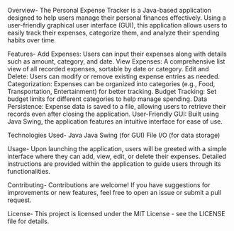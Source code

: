 Overview-
The Personal Expense Tracker is a Java-based application designed to help users manage their personal finances effectively. Using a user-friendly graphical user interface (GUI), this application allows users to easily track their expenses, categorize them, and analyze their spending habits over time.

Features-
Add Expenses: Users can input their expenses along with details such as amount, category, and date.
View Expenses: A comprehensive list view of all recorded expenses, sortable by date or category.
Edit and Delete: Users can modify or remove existing expense entries as needed.
Categorization: Expenses can be organized into categories (e.g., Food, Transportation, Entertainment) for better tracking.
Budget Tracking: Set budget limits for different categories to help manage spending.
Data Persistence: Expense data is saved to a file, allowing users to retrieve their records even after closing the application.
User-Friendly GUI: Built using Java Swing, the application features an intuitive interface for ease of use.

Technologies Used-
Java
Java Swing (for GUI)
File I/O (for data storage)

Usage-
Upon launching the application, users will be greeted with a simple interface where they can add, view, edit, or delete their expenses. Detailed instructions are provided within the application to guide users through its functionalities.

Contributing-
Contributions are welcome! If you have suggestions for improvements or new features, feel free to open an issue or submit a pull request.

License-
This project is licensed under the MIT License - see the LICENSE file for details.
